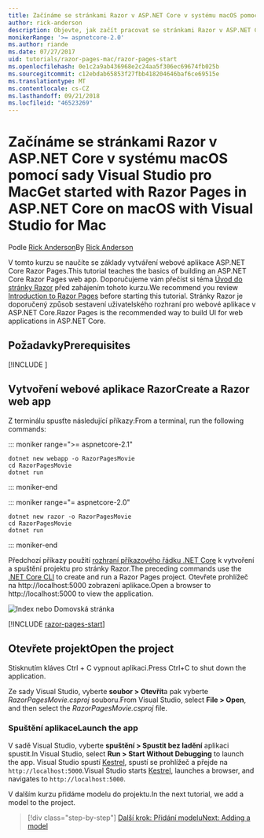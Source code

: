 ```yaml
---
title: Začínáme se stránkami Razor v ASP.NET Core v systému macOS pomocí sady Visual Studio pro Mac
author: rick-anderson
description: Objevte, jak začít pracovat se stránkami Razor v ASP.NET Core pomocí sady Visual Studio pro Mac.
monikerRange: '>= aspnetcore-2.0'
ms.author: riande
ms.date: 07/27/2017
uid: tutorials/razor-pages-mac/razor-pages-start
ms.openlocfilehash: 0e1c2a9ab436968e2c24aa5f306ec69674fb025b
ms.sourcegitcommit: c12ebdab65853f27fbb418204646baf6ce69515e
ms.translationtype: MT
ms.contentlocale: cs-CZ
ms.lasthandoff: 09/21/2018
ms.locfileid: "46523269"
---
```

# <a name="get-started-with-razor-pages-in-aspnet-core-on-macos-with-visual-studio-for-mac"></a><span data-ttu-id="f9169-103">Začínáme se stránkami Razor v ASP.NET Core v systému macOS pomocí sady Visual Studio pro Mac</span><span class="sxs-lookup"><span data-stu-id="f9169-103">Get started with Razor Pages in ASP.NET Core on macOS with Visual Studio for Mac</span></span>

<span data-ttu-id="f9169-104">Podle [Rick Anderson](https://twitter.com/RickAndMSFT)</span><span class="sxs-lookup"><span data-stu-id="f9169-104">By [Rick Anderson](https://twitter.com/RickAndMSFT)</span></span>

<span data-ttu-id="f9169-105">V tomto kurzu se naučíte se základy vytváření webové aplikace ASP.NET Core Razor Pages.</span><span class="sxs-lookup"><span data-stu-id="f9169-105">This tutorial teaches the basics of building an ASP.NET Core Razor Pages web app.</span></span> <span data-ttu-id="f9169-106">Doporučujeme vám přečíst si téma [Úvod do stránky Razor](xref:razor-pages/index) před zahájením tohoto kurzu.</span><span class="sxs-lookup"><span data-stu-id="f9169-106">We recommend you review [Introduction to Razor Pages](xref:razor-pages/index) before starting this tutorial.</span></span> <span data-ttu-id="f9169-107">Stránky Razor je doporučený způsob sestavení uživatelského rozhraní pro webové aplikace v ASP.NET Core.</span><span class="sxs-lookup"><span data-stu-id="f9169-107">Razor Pages is the recommended way to build UI for web applications in ASP.NET Core.</span></span>

## <a name="prerequisites"></a><span data-ttu-id="f9169-108">Požadavky</span><span class="sxs-lookup"><span data-stu-id="f9169-108">Prerequisites</span></span>

[!INCLUDE [](~/includes/net-core-prereqs-macos.md)]

## <a name="create-a-razor-web-app"></a><span data-ttu-id="f9169-109">Vytvoření webové aplikace Razor</span><span class="sxs-lookup"><span data-stu-id="f9169-109">Create a Razor web app</span></span>

<span data-ttu-id="f9169-110">Z terminálu spusťte následující příkazy:</span><span class="sxs-lookup"><span data-stu-id="f9169-110">From a terminal, run the following commands:</span></span>

::: moniker range=">= aspnetcore-2.1"

```console
dotnet new webapp -o RazorPagesMovie
cd RazorPagesMovie
dotnet run
```

::: moniker-end

::: moniker range="= aspnetcore-2.0"

```console
dotnet new razor -o RazorPagesMovie
cd RazorPagesMovie
dotnet run
```

::: moniker-end

<span data-ttu-id="f9169-111">Předchozí příkazy použití [rozhraní příkazového řádku .NET Core](https://docs.microsoft.com/dotnet/core/tools/dotnet) k vytvoření a spuštění projektu pro stránky Razor.</span><span class="sxs-lookup"><span data-stu-id="f9169-111">The preceding commands use the [.NET Core CLI](https://docs.microsoft.com/dotnet/core/tools/dotnet) to create and run a Razor Pages project.</span></span> <span data-ttu-id="f9169-112">Otevřete prohlížeč na http://localhost:5000 zobrazení aplikace.</span><span class="sxs-lookup"><span data-stu-id="f9169-112">Open a browser to http://localhost:5000 to view the application.</span></span>

![Index nebo Domovská stránka](../razor-pages/razor-pages-start/_static/home.png)

[!INCLUDE [razor-pages-start](../../includes/RP/razor-pages-start.md)]

## <a name="open-the-project"></a><span data-ttu-id="f9169-114">Otevřete projekt</span><span class="sxs-lookup"><span data-stu-id="f9169-114">Open the project</span></span>

<span data-ttu-id="f9169-115">Stisknutím kláves Ctrl + C vypnout aplikaci.</span><span class="sxs-lookup"><span data-stu-id="f9169-115">Press Ctrl+C to shut down the application.</span></span>

<span data-ttu-id="f9169-116">Ze sady Visual Studio, vyberte **soubor > Otevřít**a pak vyberte *RazorPagesMovie.csproj* souboru.</span><span class="sxs-lookup"><span data-stu-id="f9169-116">From Visual Studio, select **File > Open**, and then select the *RazorPagesMovie.csproj* file.</span></span>

### <a name="launch-the-app"></a><span data-ttu-id="f9169-117">Spuštění aplikace</span><span class="sxs-lookup"><span data-stu-id="f9169-117">Launch the app</span></span>

<span data-ttu-id="f9169-118">V sadě Visual Studio, vyberte **spuštění > Spustit bez ladění** aplikaci spustit.</span><span class="sxs-lookup"><span data-stu-id="f9169-118">In Visual Studio, select **Run > Start Without Debugging** to launch the app.</span></span> <span data-ttu-id="f9169-119">Visual Studio spustí [Kestrel](xref:fundamentals/servers/kestrel), spustí se prohlížeč a přejde na `http://localhost:5000`.</span><span class="sxs-lookup"><span data-stu-id="f9169-119">Visual Studio starts [Kestrel](xref:fundamentals/servers/kestrel), launches a browser, and navigates to `http://localhost:5000`.</span></span>

<span data-ttu-id="f9169-120">V dalším kurzu přidáme modelu do projektu.</span><span class="sxs-lookup"><span data-stu-id="f9169-120">In the next tutorial, we add a model to the project.</span></span>

> [!div class="step-by-step"]
> [<span data-ttu-id="f9169-121">Další krok: Přidání modelu</span><span class="sxs-lookup"><span data-stu-id="f9169-121">Next: Adding a model</span></span>](xref:tutorials/razor-pages-mac/model)
